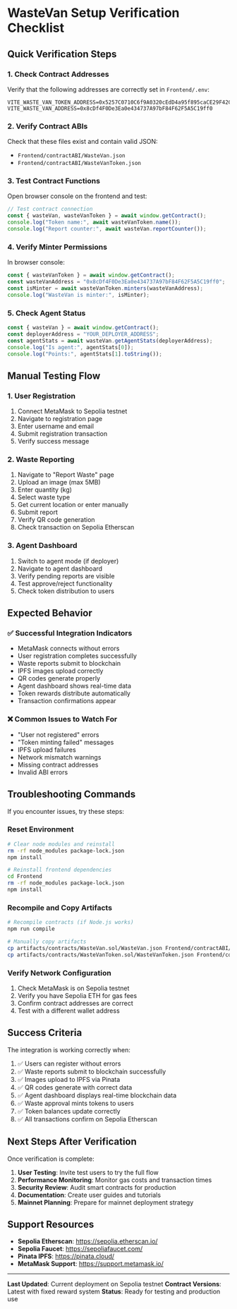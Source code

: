 # WasteVan Setup Verification Checklist

## Quick Verification Steps

### 1. Check Contract Addresses
Verify that the following addresses are correctly set in `Frontend/.env`:

```env
VITE_WASTE_VAN_TOKEN_ADDRESS=0x5257C0710C6f9A0320cEdD4a95f895caCE29F42C
VITE_WASTE_VAN_ADDRESS=0x8cDf4F0De3Ea0e434737A97bF84F62F5A5C19ff0
```

### 2. Verify Contract ABIs
Check that these files exist and contain valid JSON:
- `Frontend/contractABI/WasteVan.json`
- `Frontend/contractABI/WasteVanToken.json`

### 3. Test Contract Functions
Open browser console on the frontend and test:

```javascript
// Test contract connection
const { wasteVan, wasteVanToken } = await window.getContract();
console.log("Token name:", await wasteVanToken.name());
console.log("Report counter:", await wasteVan.reportCounter());
```

### 4. Verify Minter Permissions
In browser console:

```javascript
const { wasteVanToken } = await window.getContract();
const wasteVanAddress = "0x8cDf4F0De3Ea0e434737A97bF84F62F5A5C19ff0";
const isMinter = await wasteVanToken.minters(wasteVanAddress);
console.log("WasteVan is minter:", isMinter);
```

### 5. Check Agent Status
```javascript
const { wasteVan } = await window.getContract();
const deployerAddress = "YOUR_DEPLOYER_ADDRESS";
const agentStats = await wasteVan.getAgentStats(deployerAddress);
console.log("Is agent:", agentStats[0]);
console.log("Points:", agentStats[1].toString());
```

## Manual Testing Flow

### 1. User Registration
1. Connect MetaMask to Sepolia testnet
2. Navigate to registration page
3. Enter username and email
4. Submit registration transaction
5. Verify success message

### 2. Waste Reporting
1. Navigate to "Report Waste" page
2. Upload an image (max 5MB)
3. Enter quantity (kg)
4. Select waste type
5. Get current location or enter manually
6. Submit report
7. Verify QR code generation
8. Check transaction on Sepolia Etherscan

### 3. Agent Dashboard
1. Switch to agent mode (if deployer)
2. Navigate to agent dashboard
3. Verify pending reports are visible
4. Test approve/reject functionality
5. Check token distribution to users

## Expected Behavior

### ✅ Successful Integration Indicators
- MetaMask connects without errors
- User registration completes successfully
- Waste reports submit to blockchain
- IPFS images upload correctly
- QR codes generate properly
- Agent dashboard shows real-time data
- Token rewards distribute automatically
- Transaction confirmations appear

### ❌ Common Issues to Watch For
- "User not registered" errors
- "Token minting failed" messages
- IPFS upload failures
- Network mismatch warnings
- Missing contract addresses
- Invalid ABI errors

## Troubleshooting Commands

If you encounter issues, try these steps:

### Reset Environment
```bash
# Clear node modules and reinstall
rm -rf node_modules package-lock.json
npm install

# Reinstall frontend dependencies
cd Frontend
rm -rf node_modules package-lock.json
npm install
```

### Recompile and Copy Artifacts
```bash
# Recompile contracts (if Node.js works)
npm run compile

# Manually copy artifacts
cp artifacts/contracts/WasteVan.sol/WasteVan.json Frontend/contractABI/
cp artifacts/contracts/WasteVanToken.sol/WasteVanToken.json Frontend/contractABI/
```

### Verify Network Configuration
1. Check MetaMask is on Sepolia testnet
2. Verify you have Sepolia ETH for gas fees
3. Confirm contract addresses are correct
4. Test with a different wallet address

## Success Criteria

The integration is working correctly when:

1. ✅ Users can register without errors
2. ✅ Waste reports submit to blockchain successfully
3. ✅ Images upload to IPFS via Pinata
4. ✅ QR codes generate with correct data
5. ✅ Agent dashboard displays real-time blockchain data
6. ✅ Waste approval mints tokens to users
7. ✅ Token balances update correctly
8. ✅ All transactions confirm on Sepolia Etherscan

## Next Steps After Verification

Once verification is complete:

1. **User Testing**: Invite test users to try the full flow
2. **Performance Monitoring**: Monitor gas costs and transaction times
3. **Security Review**: Audit smart contracts for production
4. **Documentation**: Create user guides and tutorials
5. **Mainnet Planning**: Prepare for mainnet deployment strategy

## Support Resources

- **Sepolia Etherscan**: https://sepolia.etherscan.io/
- **Sepolia Faucet**: https://sepoliafaucet.com/
- **Pinata IPFS**: https://pinata.cloud/
- **MetaMask Support**: https://support.metamask.io/

---

**Last Updated**: Current deployment on Sepolia testnet
**Contract Versions**: Latest with fixed reward system
**Status**: Ready for testing and production use